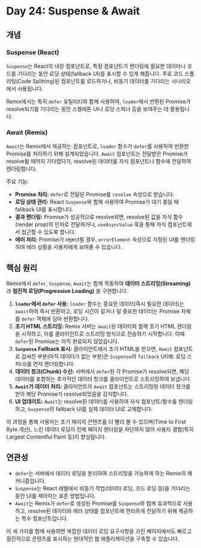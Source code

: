 # Day 24: Suspense & Await

## 개념

### Suspense (React)

`Suspense`는 React의 내장 컴포넌트로, 특정 컴포넌트가 렌더링에 필요한 데이터나 코드를 기다리는 동안 로딩 상태(fallback UI)를 표시할 수 있게 해줍니다. 주로 코드 스플리팅(Code Splitting)된 컴포넌트를 로드하거나, 비동기 데이터를 기다리는 시나리오에서 사용됩니다.

Remix에서는 특히 `defer` 유틸리티와 함께 사용하여, `loader`에서 반환된 Promise가 resolve되기를 기다리는 동안 스켈레톤 UI나 로딩 스피너 등을 보여주는 데 활용됩니다.

### Await (Remix)

`Await`는 Remix에서 제공하는 컴포넌트로, `loader` 함수가 `defer`를 사용하여 반환한 Promise를 처리하기 위해 설계되었습니다. `Await` 컴포넌트는 전달받은 Promise가 resolve될 때까지 기다렸다가, resolve된 데이터를 자식 컴포넌트나 함수에 전달하여 렌더링합니다.

주요 기능:

-   **Promise 처리:** `defer`로 전달된 Promise를 `resolve` 속성으로 받습니다.
-   **로딩 상태 관리:** React `Suspense`와 함께 사용하여 Promise가 대기 중일 때 fallback UI를 표시합니다.
-   **결과 렌더링:** Promise가 성공적으로 resolve되면, resolve된 값을 자식 함수(render prop)의 인자로 전달하거나, `useAsyncValue` 훅을 통해 자식 컴포넌트에서 접근할 수 있도록 합니다.
-   **에러 처리:** Promise가 reject될 경우, `errorElement` 속성으로 지정된 UI를 렌더링하여 에러 상황을 사용자에게 보여줄 수 있습니다.

## 핵심 원리

Remix에서 `defer`, `Suspense`, `Await`는 함께 작동하여 **데이터 스트리밍(Streaming)** 과 **점진적 로딩(Progressive Loading)** 을 구현합니다.

1.  **`loader`에서 `defer` 사용:** `loader` 함수는 중요한 데이터(즉시 필요한 데이터)는 `await`하여 즉시 반환하고, 로딩 시간이 길거나 덜 중요한 데이터는 Promise 자체를 `defer` 객체에 담아 반환합니다.
2.  **초기 HTML 스트리밍:** Remix 서버는 `await`된 데이터와 함께 초기 HTML 렌더링을 시작하고, 이를 클라이언트로 스트리밍 방식으로 전송하기 시작합니다. 이때 `defer`된 Promise는 아직 완료되지 않았습니다.
3.  **`Suspense` Fallback 표시:** 클라이언트에서 초기 HTML을 받으면, `Await` 컴포넌트로 감싸진 부분(아직 데이터가 없는 부분)은 `Suspense`의 `fallback` UI(예: 로딩 스피너)를 먼저 렌더링합니다.
4.  **데이터 청크(Chunk) 수신:** 서버에서 `defer`된 각 Promise가 resolve되면, 해당 데이터를 포함하는 추가적인 데이터 청크를 클라이언트로 스트리밍하여 보냅니다.
5.  **`Await`가 데이터 처리:** 클라이언트의 `Await` 컴포넌트는 스트리밍된 데이터 청크를 받아 해당 Promise가 resolve되었음을 감지합니다.
6.  **UI 업데이트:** `Await`는 resolve된 데이터를 사용하여 자식 컴포넌트/함수를 렌더링하고, `Suspense`의 fallback UI를 실제 데이터 UI로 교체합니다.

이 과정을 통해 사용자는 초기 페이지 콘텐츠를 더 빨리 볼 수 있으며(Time to First Byte 개선), 느린 데이터 로딩이 전체 페이지 렌더링을 차단하지 않아 사용자 경험(특히 Largest Contentful Paint 등)이 향상됩니다.

## 연관성

-   `defer`는 서버에서 데이터 로딩을 분리하여 스트리밍을 가능하게 하는 Remix의 메커니즘입니다.
-   `Suspense`는 React 레벨에서 비동기 작업(데이터 로딩, 코드 로딩 등)을 기다리는 동안 UI를 제어하는 표준 방법입니다.
-   `Await`는 Remix가 `defer`로 생성된 Promise를 `Suspense`와 함께 효과적으로 사용하고, resolve된 데이터와 에러 상태를 컴포넌트에 편리하게 전달하기 위해 제공하는 특수 컴포넌트입니다.

이 세 가지를 함께 사용하면 복잡한 데이터 로딩 요구사항을 가진 페이지에서도 빠르고 점진적으로 콘텐츠를 표시하는 현대적인 웹 애플리케이션을 구축할 수 있습니다. 